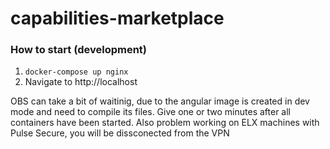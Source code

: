 # capabilities-marketplace

### How to start (development)
1. `docker-compose up nginx`
2. Navigate to http://localhost

OBS can take a bit of waitinig, due to the angular image is created in dev mode and need to compile its files. Give one or two minutes after all containers have been started.
Also problem working on ELX machines with Pulse Secure, you will be dissconected from the VPN